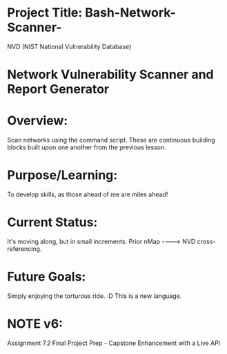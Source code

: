 # Project Title: Bash-Network-Scanner- 
NVD (NIST National Vulnerability Database)

# Network Vulnerability Scanner and Report Generator

# Overview:
Scan networks using the command script. These are continuous building blocks built upon one another from the previous lesson. 

# Purpose/Learning:
To develop skills, as those ahead of me are miles ahead!

# Current Status:
It's moving along, but in small increments. Prior nMap ----> NVD cross-referencing.

# Future Goals:
Simply enjoying the torturous ride. :D  This is a new language.

# NOTE v6:
Assignment 7.2 Final Project Prep 
	- Capstone Enhancement with a Live API 
